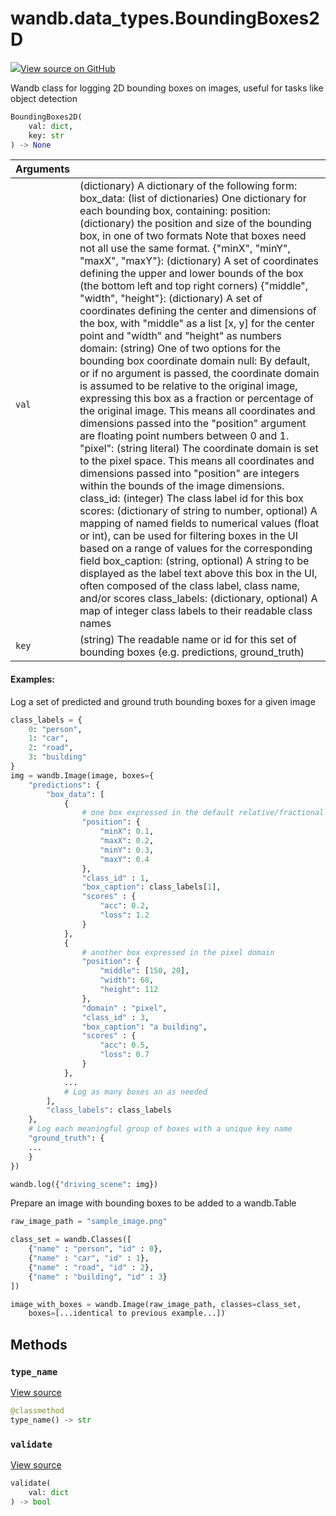 # wandb.data\_types.BoundingBoxes2D

[![](https://www.tensorflow.org/images/GitHub-Mark-32px.png)View source on GitHub](https://www.github.com/wandb/client/tree/v0.12.1/wandb/sdk/data_types.py#L1443-L1702)

Wandb class for logging 2D bounding boxes on images, useful for tasks like object detection

```python
BoundingBoxes2D(
    val: dict,
    key: str
) -> None
```

| Arguments |  |
| :--- | :--- |
| `val` | \(dictionary\) A dictionary of the following form: box\_data: \(list of dictionaries\) One dictionary for each bounding box, containing: position: \(dictionary\) the position and size of the bounding box, in one of two formats Note that boxes need not all use the same format. {"minX", "minY", "maxX", "maxY"}: \(dictionary\) A set of coordinates defining the upper and lower bounds of the box \(the bottom left and top right corners\) {"middle", "width", "height"}: \(dictionary\) A set of coordinates defining the center and dimensions of the box, with "middle" as a list \[x, y\] for the center point and "width" and "height" as numbers domain: \(string\) One of two options for the bounding box coordinate domain null: By default, or if no argument is passed, the coordinate domain is assumed to be relative to the original image, expressing this box as a fraction or percentage of the original image. This means all coordinates and dimensions passed into the "position" argument are floating point numbers between 0 and 1. "pixel": \(string literal\) The coordinate domain is set to the pixel space. This means all coordinates and dimensions passed into "position" are integers within the bounds of the image dimensions. class\_id: \(integer\) The class label id for this box scores: \(dictionary of string to number, optional\) A mapping of named fields to numerical values \(float or int\), can be used for filtering boxes in the UI based on a range of values for the corresponding field box\_caption: \(string, optional\) A string to be displayed as the label text above this box in the UI, often composed of the class label, class name, and/or scores class\_labels: \(dictionary, optional\) A map of integer class labels to their readable class names |
| `key` | \(string\) The readable name or id for this set of bounding boxes \(e.g. predictions, ground\_truth\) |

#### Examples:

Log a set of predicted and ground truth bounding boxes for a given image

```python
class_labels = {
    0: "person",
    1: "car",
    2: "road",
    3: "building"
}
img = wandb.Image(image, boxes={
    "predictions": {
        "box_data": [
            {
                # one box expressed in the default relative/fractional domain
                "position": {
                    "minX": 0.1,
                    "maxX": 0.2,
                    "minY": 0.3,
                    "maxY": 0.4
                },
                "class_id" : 1,
                "box_caption": class_labels[1],
                "scores" : {
                    "acc": 0.2,
                    "loss": 1.2
                }
            },
            {
                # another box expressed in the pixel domain
                "position": {
                    "middle": [150, 20],
                    "width": 68,
                    "height": 112
                },
                "domain" : "pixel",
                "class_id" : 3,
                "box_caption": "a building",
                "scores" : {
                    "acc": 0.5,
                    "loss": 0.7
                }
            },
            ...
            # Log as many boxes an as needed
        ],
        "class_labels": class_labels
    },
    # Log each meaningful group of boxes with a unique key name
    "ground_truth": {
    ...
    }
})

wandb.log({"driving_scene": img})
```

Prepare an image with bounding boxes to be added to a wandb.Table

```python
raw_image_path = "sample_image.png"

class_set = wandb.Classes([
    {"name" : "person", "id" : 0},
    {"name" : "car", "id" : 1},
    {"name" : "road", "id" : 2},
    {"name" : "building", "id" : 3}
])

image_with_boxes = wandb.Image(raw_image_path, classes=class_set,
    boxes=[...identical to previous example...])
```

## Methods

### `type_name` <a id="type_name"></a>

[View source](https://www.github.com/wandb/client/tree/v0.12.1/wandb/sdk/data_types.py#L1619-L1621)

```python
@classmethod
type_name() -> str
```

### `validate` <a id="validate"></a>

[View source](https://www.github.com/wandb/client/tree/v0.12.1/wandb/sdk/data_types.py#L1623-L1684)

```python
validate(
    val: dict
) -> bool
```

